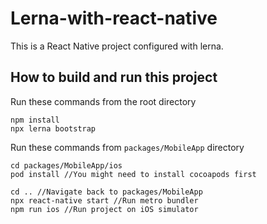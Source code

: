 # Lerna-with-react-native

This is a React Native project configured with lerna.

## How to build and run this project

Run these commands from the root directory

```
npm install
npx lerna bootstrap
```


Run these commands from `packages/MobileApp` directory

```
cd packages/MobileApp/ios
pod install //You might need to install cocoapods first

cd .. //Navigate back to packages/MobileApp
npx react-native start //Run metro bundler
npm run ios //Run project on iOS simulator

```



